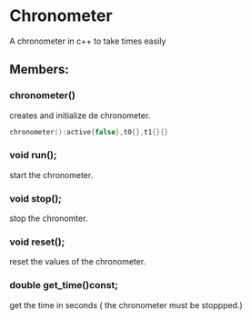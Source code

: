 # Chronometer
A chronometer in c++ to take times easily

## Members:

### chronometer() 
creates and initialize de chronometer.
```c++
chronometer():active{false},t0{},t1{}{}
```
### void run(); 
start the chronometer.

### void stop();
stop the chronomter.

### void reset();
reset the values of the chronometer.

### double get_time()const;
get the time in seconds ( the chronometer must be stoppped.)

